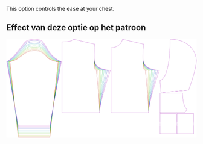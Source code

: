 
This option controls the ease at your chest.


## Effect van deze optie op het patroon
![This image shows the effect of this option by superimposing several variants that have a different value for this option](huey_chestease_sample.svg "Effect of this option on the pattern")
